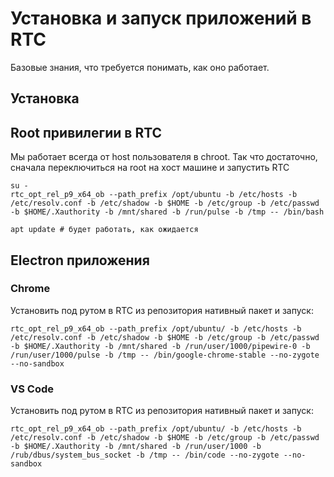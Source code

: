 # Установка и запуск приложений в RTC

Базовые знания, что требуется понимать, как оно работает.

## Установка

<!--@include: @/.parts/construction.md-->

## Root привилегии в RTC

Мы работает всегда от host пользователя в chroot. Так что достаточно, сначала переключиться на root на хост машине и запустить RTC

```shell
su -
rtc_opt_rel_p9_x64_ob --path_prefix /opt/ubuntu -b /etc/hosts -b /etc/resolv.conf -b /etc/shadow -b $HOME -b /etc/group -b /etc/passwd -b $HOME/.Xauthority -b /mnt/shared -b /run/pulse -b /tmp -- /bin/bash

apt update # будет работать, как ожидается
```

## Electron приложения

### Chrome

Установить под рутом в RTC из репозитория нативный пакет и запуск:

```shell
rtc_opt_rel_p9_x64_ob --path_prefix /opt/ubuntu/ -b /etc/hosts -b /etc/resolv.conf -b /etc/shadow -b $HOME -b /etc/group -b /etc/passwd -b $HOME/.Xauthority -b /mnt/shared -b /run/user/1000/pipewire-0 -b /run/user/1000/pulse -b /tmp -- /bin/google-chrome-stable --no-zygote --no-sandbox
```

### VS Code

Установить под рутом в RTC из репозитория нативный пакет и запуск:

```shell
rtc_opt_rel_p9_x64_ob --path_prefix /opt/ubuntu/ -b /etc/hosts -b /etc/resolv.conf -b /etc/shadow -b $HOME -b /etc/group -b /etc/passwd -b $HOME/.Xauthority -b /mnt/shared -b /run/user/1000 -b /rub/dbus/system_bus_socket -b /tmp -- /bin/code --no-zygote --no-sandbox
```

